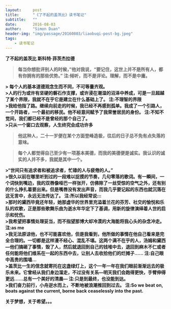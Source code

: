 ```yaml
---
layout:     post
title:      "《了不起的盖茨比》读书笔记"
subtitle:   ""
date:       2016-08-03
author:     "Simon Duan"
header-img: "img/passage/20160803/liaobuqi-post-bg.jpeg"
tags:
    - 读书笔记
---
```

<b> 了不起的盖茨比  斯科特·菲茨杰拉德



> 每当你想批评别人的时候，”他对我说，“要记住，这世上并不是所有人，都有你拥有的那些优势。”
注:倾听，而不是评论。理解，而不是中庸。

<section>
> 每个人的基本道德观念生而不同，不可等量齐观。

<section>
>人的行为或许有坚硬的磐石作支撑，或许浸在潮湿的沼泽中养成，可是一旦超越了某个界限，我就不在乎它是建立在什么基础上了。
注:不理智的界限

<section>
>我给他指了路。继续向前走的时候，我已经不再感到孤单。我成了一个引路人，一个开路者，一个最初的移民。他不经意间赋予了我荣誉居民的身份。
注:不知不觉间，我们都已经不是曾经的那个自己了。

<section>
>只从一个窗口去观察，人生终究会成功许多
<section>

>他这种人，二十一岁便在某个方面登峰造极，往后的日子总不免有点失落的意味。

<section>

>每个人都觉得自己至少有一项基本美德，而我的美德便是诚实。我认识的诚实的人并不多，我就是其中一个。

<section>
>“世间只有追求者和被追求者，忙碌的人与疲倦的人。”

<section>
>很久以前在哪里听到过的一段难以捉摸的节奏，几句零落的歌词。有一瞬间，一个词快到嘴边，我的双唇像哑巴一样张开，仿佛除了一丝受惊的空气之外，还有别的什么挣扎着要出来。但是嘴唇没有发出声音，而我几乎要记起的东西也就沉落在这无言中，永远无法传达了。
注:所以我经常说:::

<section>
>那时的黛西毕竟还年轻，她那虚华的世界里充溢着兰花的芬芳、社交的愉悦和乐队的欢歌，正是那些歌舞乐曲为逝水年华定下了基调，用新的旋律演绎着人世的启示和忧伤。

<section>
>我希望把事情处理妥当，而不指望那博大却冷漠的大海能将我心头的杂念冲走。
注:as me

<section>
>我无法原谅他，也不可能喜欢他，但是我看到，他所做的事情在他自己看来是完全合理的。一切都是这样漫不经心、混乱不堪。这两个满不在乎的人，汤姆和黛西—他们搞砸了事情，毁了人，然后就退回到自己的钱堆中去，退回到麻木不仁或者任何能将他们维系在一起的东西中去，让别人去收拾他们的烂摊子……
注:自己眼中高贵的围墙…

<section>
>盖茨比一生的信念就寄托在这盏绿灯上，这个一年一年在我们眼前渐渐远去的极乐未来。它曾经从我们身边溜走，不过没有关系—明天我们会跑得更快，手臂伸得更远……总有一个美好的清晨—
注:只是到最终，也没能到达。

<section>
>我们奋力前行，小舟逆水而上，不断地被浪潮推回到过去。
注:So we beat on, boats against the current, borne back ceaselessly into the past.

关于梦想，关于希望。。。
